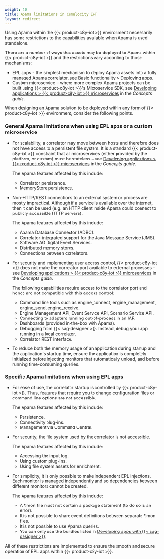```yaml
---
weight: 40
title: Apama limitations in Cumulocity IoT
layout: redirect
---
```


Using Apama within the {{< product-c8y-iot >}} environment necessarily has some restrictions to the capabilities available when Apama is used standalone.

There are a number of ways that assets may be deployed to Apama within {{< product-c8y-iot >}} and the restrictions vary according to those mechanisms:

* EPL apps - the simplest mechanism to deploy Apama assets into a fully managed Apama correlator, see [Basic functionality > Deploying apps](/apama/analytics-introduction/#deploying-apps).
* Custom microservice – where more complex Apama projects can be built using {{< product-c8y-iot >}}'s Microservice SDK, see [Developing applications > {{< product-c8y-iot >}} microservices](/concepts/applications#microservices) in the *Concepts guide*.

When designing an Apama solution to be deployed within any form of {{< product-c8y-iot >}} environment, consider the following points.

### General Apama limitations when using EPL apps or a custom microservice

* For scalability, a correlator may move between hosts and therefore does not have access to a persistent file system. It is a standard {{< product-c8y-iot >}} constraint that all microservices (either provided by the platform, or custom) must be stateless – see [Developing applications > {{< product-c8y-iot >}} microservices](/concepts/applications#microservices) in the *Concepts guide*.

	The Apama features affected by this include:

	* Correlator persistence.
	* MemoryStore persistence.

* Non-HTTP/REST connections to an external system or process are mostly impractical. Although if a service is available over the internet, then it can be used (e.g. an HTTP client inside Apama could connect to publicly accessible HTTP servers).

	The Apama features affected by this include:

	* Apama Database Connector (ADBC).
	* Correlator-integrated support for the Java Message Service (JMS).
	* Software AG Digital Event Services.
	* Distributed memory stores.
	* Connections between correlators.

* For security and implementing user access control, {{< product-c8y-iot >}} does not make the correlator port available to external processes – see [Developing applications > {{< product-c8y-iot >}} microservices](/concepts/applications#microservices) in the *Concepts guide*.

	The following capabilities require access to the correlator port and hence are not compatible with this access control:

	* Command line tools such as engine_connect, engine_management, engine_send, engine_receive.
	* Engine Management API, Event Service API, Scenario Service API.
	* Connecting to adapters running out-of-process in an IAF.
	* Dashboards (provided in-the-box with Apama).
	* Debugging from {{< sag-designer >}}. Instead, debug your app running in a local correlator.
	* Correlator REST interface.

* To reduce both the memory usage of an application during startup and the application's startup time,
  ensure the application is completely initialized before injecting monitors that automatically unload,
  and before running time-consuming queries.

### Specific Apama limitations when using EPL apps

* For ease of use, the correlator startup is controlled by {{< product-c8y-iot >}}. Thus, features that require you to change configuration files or command line options are not accessible.

	The Apama features affected by this include:

	* Persistence.
	* Connectivity plug-ins.
	* Management via Command Central.

* For security, the file system used by the correlator is not accessible.

	The Apama features affected by this include:

	* Accessing the input log.
	* Using custom plug-ins.
	* Using file system assets for enrichment.

* For simplicity, it is only possible to make independent EPL injections. Each monitor is managed independently and so dependencies between different monitors cannot be created.

	The Apama features affected by this include:

	* A \*.mon file must not contain a package statement (to do so is an error).
	* It is not possible to share event definitions between separate \*.mon files.
	* It is not possible to use Apama queries.
	* You can only use the bundles listed in [Developing apps with {{< sag-designer >}}](/apama/analytics-introduction/#sag-designer).

All of these restrictions are implemented to ensure the smooth and secure operation of EPL apps within {{< product-c8y-iot >}}.
